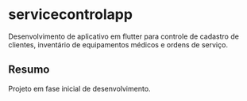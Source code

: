 # servicecontrolapp

Desenvolvimento de aplicativo em flutter para controle de cadastro de clientes, inventário de equipamentos médicos e ordens de serviço.

## Resumo

Projeto em fase inicial de desenvolvimento.


